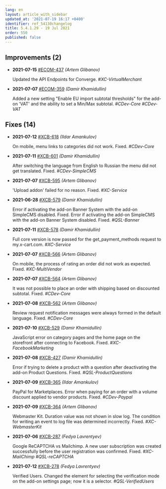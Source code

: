 ```yaml
---
lang: en
layout: article_with_sidebar
updated_at: '2021-07-19 16:17 +0400'
identifier: ref_54130changelog
title: 5.4.1.29 - 19 Jul 2021
order: 550
published: false
---
```

## Improvements (2)
* **2021-07-15** [#ECOM-437](https://sellerlabs.atlassian.net/browse/ECOM-437) _(Artem Glibanov)_

  Updated the API Endpoints for Converge. _#XC-VirtualMerchant_

* **2021-07-07** [#ECOM-359](https://sellerlabs.atlassian.net/browse/ECOM-359) _(Damir Khamidullin)_

  Added a new setting "Enable EU import subtotal thresholds" for the add-on 'VAT' and the ability to set a Min/Max subtotal.  _#CDev-Core #CDev-VAT_


## Fixes (14)
* **2021-07-12** [#XCB-618](https://sellerlabs.atlassian.net/browse/XCB-618) _(Ildar Amankulov)_

  On mobile, menu links to categories did not work. Fixed.  _#CDev-Core_

* **2021-07-11** [#XCB-601](https://sellerlabs.atlassian.net/browse/XCB-601) _(Damir Khamidullin)_

  After switching the language from English to Russian the menu did not get translated. Fixed. _#CDev-SimpleCMS_

* **2021-07-07** [#XCB-595](https://sellerlabs.atlassian.net/browse/XCB-595) _(Artem Glibanov)_

  'Upload addon' failed for no reason. Fixed. _#XC-Service_

* **2021-06-28** [#XCB-579](https://sellerlabs.atlassian.net/browse/XCB-579) _(Damir Khamidullin)_

  Error if activating the add-on Banner System with the add-on SimpleCMS disabled. Fixed. Error if activating the add-on SimpleCMS with the add-on Banner System disabled. Fixed. _#QSL-Banner_

* **2021-07-11** [#XCB-578](https://sellerlabs.atlassian.net/browse/XCB-578) _(Damir Khamidullin)_

  Full core version is now passed for the get_payment_methods request to my.x-cart.com. _#XC-Service_

* **2021-07-07** [#XCB-566](https://sellerlabs.atlassian.net/browse/XCB-566) _(Artem Glibanov)_

  On mobile, the process of rating an order did not work as expected. Fixed. _#XC-MultiVendor_

* **2021-07-07** [#XCB-564](https://sellerlabs.atlassian.net/browse/XCB-564) _(Artem Glibanov)_

  It was not possible to place an order with shipping based on discounted subtotal. Fixed. _#CDev-Core_

* **2021-07-08** [#XCB-562](https://sellerlabs.atlassian.net/browse/XCB-562) _(Artem Glibanov)_

  Review request notification messages were always formed in the default language. Fixed. _#CDev-Core_

* **2021-07-10** [#XCB-529](https://sellerlabs.atlassian.net/browse/XCB-529) _(Damir Khamidullin)_

  JavaScript error on category pages and the home page on the storefront after connecting to Facebook. Fixed. _#XC-FacebookMarketing_

* **2021-07-08** [#XCB-427](https://sellerlabs.atlassian.net/browse/XCB-427) _(Damir Khamidullin)_

  Error if trying to delete a product with a question after deactivating the add-on Product Questions. Fixed. _#QSL-ProductQuestions_

* **2021-07-09** [#XCB-365](https://sellerlabs.atlassian.net/browse/XCB-365) _(Ildar Amankulov)_

  PayPal for Marketplaces. Error when paying for an order with a volume discount applied to vendor products. Fixed. _#CDev-Paypal_

* **2021-07-09** [#XCB-364](https://sellerlabs.atlassian.net/browse/XCB-364) _(Artem Glibanov)_

  Webmaster Kit. Duration value was not shown in slow log. The condition for writing an event to log file was determined incorrectly. Fixed. _#XC-WebmasterKit_

* **2021-07-06** [#XCB-287](https://sellerlabs.atlassian.net/browse/XCB-287) _(Fedya Lavrentyev)_

  Google ReCAPTCHA vs Mailchimp. A new user subscription was created successfully before the user registration was confirmed. Fixed. _#XC-MailChimp #QSL-reCAPTCHA_

* **2021-07-12** [#XCB-278](https://sellerlabs.atlassian.net/browse/XCB-278) _(Fedya Lavrentyev)_

  Verified Users. Changed the element for selecting the verification mode on the add-on settings page; now it is a selector. _#QSL-VerifiedUsers_

